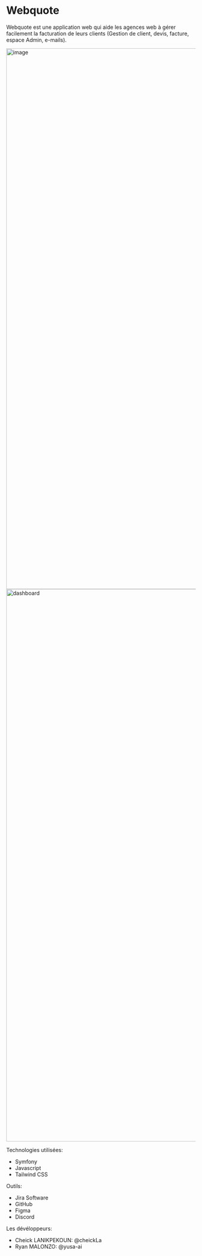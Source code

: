# Webquote
Webquote est une application web qui aide les agences web à gérer facilement la facturation de leurs clients (Gestion de client, devis, facture, espace Admin, e-mails).

<img width="1439" alt="image" src="https://github.com/webquote-app/webquote/assets/92098641/d3eeb6e3-b1be-4ed4-a9e1-51414448acea">
<img width="1470" alt="dashboard" src="https://github.com/CheickLa/Webquote/assets/92098641/735f8abb-2bdc-4b8d-beff-8283f8e0cb7c">

Technologies utilisées:
  - Symfony
  - Javascript
  - Tailwind CSS 

Outils:
  - Jira Software
  - GitHub
  - Figma
  - Discord

    
Les dévéloppeurs: 

  - Cheick LANIKPEKOUN: @cheickLa
  - Ryan MALONZO: @yusa-ai
